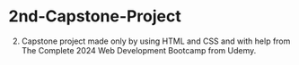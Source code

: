 # 2nd-Capstone-Project
2. Capstone project made only by using HTML and CSS and with help from The Complete 2024 Web Development Bootcamp from Udemy.
